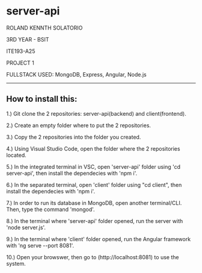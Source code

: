 # server-api


ROLAND KENNTH SOLATORIO

3RD YEAR - BSIT

ITE193-A25

PROJECT 1


FULLSTACK USED: MongoDB, Express, Angular, Node.js


-------------------------------------------------------


## How to install this:

1.) Git clone the 2 repositories: server-api(backend) and client(frontend).

2.) Create an empty folder where to put the 2 repositories.

3.) Copy the 2 repositories into the folder you created.

4.) Using Visual Studio Code, open the folder where the 2 repositories located.

5.) In the integrated terminal in VSC, open 'server-api' folder using 'cd server-api', then install the dependecies with 'npm i'.

6.) In the separated terminal,  open 'client' folder using "cd client", then install the dependecies with 'npm i'.

7.) In order to run its database in MongoDB, open another terminal/CLI. Then, type the command 'mongod'.

8.) In the terminal where 'server-api' folder opened, run the server with 'node server.js'.

9.) In the terminal where 'client' folder opened, run the Angular framework with 'ng serve --port 8081'.

10.) Open your browswer, then go to (http://localhost:8081) to use the system.

